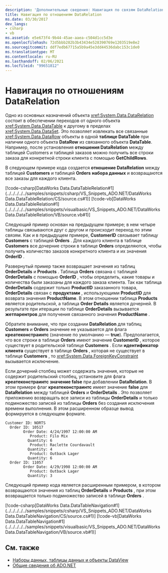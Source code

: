 ```yaml
---
description: 'Дополнительные сведения: Навигация по связям DataRelation'
title: Навигация по отношениям DataRelation
ms.date: 03/30/2017
dev_langs:
- csharp
- vb
ms.assetid: e5e673f4-9b44-45ae-aaea-c504d1cc5d3e
ms.openlocfilehash: 72d5bbb282b3b43434e528390769e1203519e8e2
ms.sourcegitcommit: ddf7edb67715a5b9a45e3dd44536dabc153c1de0
ms.translationtype: MT
ms.contentlocale: ru-RU
ms.lasthandoff: 02/06/2021
ms.locfileid: "99651812"
---
```

# <a name="navigating-datarelations"></a>Навигация по отношениям DataRelation

Одно из основных назначений объекта <xref:System.Data.DataRelation> состоит в обеспечении переходов от одного объекта <xref:System.Data.DataTable> к другому в пределах <xref:System.Data.DataSet>. Это позволяет извлекать все связанные <xref:System.Data.DataRow> объекты в одной **таблице DataTable** при наличии одного объекта **DataRow** из связанного объекта **DataTable**. Например, после установления **отношения DataRelation** между таблицей Customers и таблицей заказов можно получить все строки заказа для конкретной строки клиента с помощью **GetChildRows**.  
  
 В следующем примере кода создается **отношение DataRelation** между таблицей **Customers** и таблицей **Orders** **набора данных** и возвращаются все заказы для каждого клиента.  
  
 [!code-csharp[DataWorks Data.DataTableRelation#1](../../../../../samples/snippets/csharp/VS_Snippets_ADO.NET/DataWorks Data.DataTableRelation/CS/source.cs#1)]
 [!code-vb[DataWorks Data.DataTableRelation#1](../../../../../samples/snippets/visualbasic/VS_Snippets_ADO.NET/DataWorks Data.DataTableRelation/VB/source.vb#1)]  
  
 Следующий пример основан на предыдущем примере; в нем четыре таблицы связываются друг с другом и происходит переход по этим связям. Как и в предыдущем примере, **CustomerID** связывает таблицу **Customers** с таблицей **Orders** . Для каждого клиента в таблице **Customers** все дочерние строки в таблице **Orders** определяются, чтобы получить количество заказов конкретного клиента и их значения **OrderID** .  
  
 Развернутый пример также возвращает значения из таблиц **OrderDetails** и **Products** . Таблица **Orders** связана с таблицей **OrderDetails** с помощью **OrderID** , чтобы определить, какие товары и количества были заказаны для каждого заказа клиента. Так как таблица **OrderDetails** содержит только **ProductID** заказанного товара, **OrderDetails** связан с **продуктами** , использующими **ProductID** для возврата значения **ProductName**. В этом отношении таблица **Products** является родительской, а таблица **Order Details** является дочерней. В результате при итерации по таблице **OrderDetails** вызывается **жетпарентров** для получения связанного значения **ProductName** .  
  
 Обратите внимание, что при создании **DataRelation** для таблиц **Customers** и **Orders** значение не указывается для флага **креатеконстраинтс** (значение по умолчанию — **true**). Предполагается, что все строки в таблице **Orders** имеют значение **CustomerID** , которое существует в родительской таблице **Customers** . Если **идентификатор клиента** существует в таблице **Orders** , которая не существует в таблице **Customers** , то <xref:System.Data.ForeignKeyConstraint> вызывается исключение.  
  
 Если дочерний столбец может содержать значения, которые не содержит родительский столбец, установите для флага **креатеконстраинтс** **значение false** при добавлении **DataRelation**. В этом примере флаг **креатеконстраинтс** имеет значение **false** для **DataRelation** между таблицей **Orders** и **OrderDetails** . Это позволяет приложению возвращать все записи из таблицы **OrderDetails** и только подмножество записей из таблицы **Orders** без создания исключения времени выполнения. В этом расширенном образце вывод формируется в следующем формате.  
  
```output  
Customer ID: NORTS  
  Order ID: 10517  
        Order Date: 4/24/1997 12:00:00 AM  
           Product: Filo Mix  
          Quantity: 6  
           Product: Raclette Courdavault  
          Quantity: 4  
           Product: Outback Lager  
          Quantity: 6  
  Order ID: 11057  
        Order Date: 4/29/1998 12:00:00 AM  
           Product: Outback Lager  
          Quantity: 3  
```  
  
 Следующий пример кода является расширенным примером, в котором возвращаются значения из таблиц **OrderDetails** и **Products** , при этом возвращается только подмножество записей в таблице **Orders** .  
  
 [!code-csharp[DataWorks Data.DataTableNavigation#1](../../../../../samples/snippets/csharp/VS_Snippets_ADO.NET/DataWorks Data.DataTableNavigation/CS/source.cs#1)]
 [!code-vb[DataWorks Data.DataTableNavigation#1](../../../../../samples/snippets/visualbasic/VS_Snippets_ADO.NET/DataWorks Data.DataTableNavigation/VB/source.vb#1)]  
  
## <a name="see-also"></a>См. также

- [Наборы данных, таблицы данных и объекты DataView](index.md)
- [Общие сведения об ADO.NET](../ado-net-overview.md)

